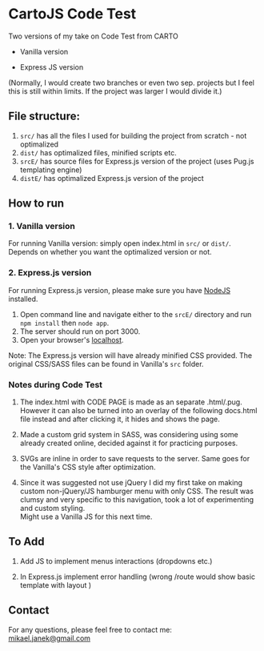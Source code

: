# CartoJS Code Test
Two versions of my take on Code Test from CARTO
- Vanilla version

- Express JS version


(Normally, I would create two branches or even two sep. projects but I feel this is still within limits. If the project was larger I would divide it.)

## File structure:
1. `src/` has all the files I used for building the project from scratch - not optimalized
2. `dist/` has optimalized files, minified scripts etc.
3. `srcE/` has source files for Express.js version of the project (uses Pug.js templating engine)
4. `distE/` has optimalized Express.js version of the project

## How to run
###  1. Vanilla version
For running Vanilla version: simply open index.html in `src/` or `dist/`.
<br/>Depends on whether you want the optimalized version or not.

### 2. Express.js version 
For running Express.js version, please make sure you have [NodeJS](https://nodejs.org/) installed.
1. Open command line and navigate  either to the `srcE/` directory and run `npm install` then `node app`.<br/>
2. The server should run on port 3000.
3. Open your browser's [localhost](localhost:3000).

Note: The Express.js version will have already minified CSS provided. The original CSS/SASS files can be found in Vanilla's `src` folder.



### Notes during Code Test
1. The index.html with CODE PAGE is made as an separate .html/.pug.<br>
However it can also be turned into an overlay of the following docs.html file instead and after clicking it, it hides and shows the page.

2. Made a custom grid system in SASS, was considering using some already created online, decided against it for practicing purposes.

3. SVGs are inline in order to save requests to the server. Same goes for the Vanilla's CSS style after optimization.<br>

4. Since it was suggested not use jQuery I did my first take on making custom non-jQuery/JS hamburger menu with only CSS. The result was clumsy and very specific to this navigation, took a lot of experimenting and custom styling.
<br>Might use a Vanilla JS for this next time.


## To Add
1. Add JS to implement menus interactions (dropdowns etc.)

2. In Express.js implement error handling (wrong /route would show basic template with layout ) 


## Contact
For any questions, please feel free to contact me:<br />
<a href="mailto:mikael.janek@gmail.com">mikael.janek@gmail.com</a>
